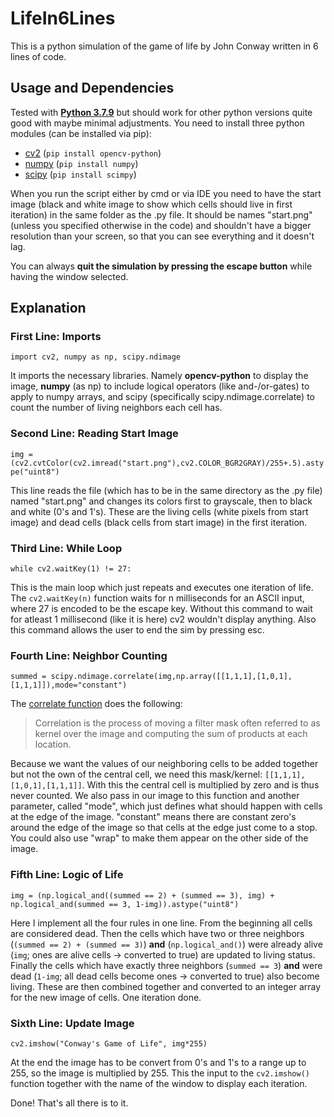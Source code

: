 # LifeIn6Lines
This is a python simulation of the game of life by John Conway written in 6 lines of code.

## Usage and Dependencies

Tested with [**Python 3.7.9**](https://www.python.org/downloads/release/python-379/) but should work for other python versions quite good with maybe minimal adjustments. You need to install three python modules (can be installed via pip):

* [cv2](https://pypi.org/project/opencv-python/) (`pip install opencv-python`)
* [numpy](https://numpy.org/install/) (`pip install numpy`)
* [scipy](https://www.scipy.org/install.html) (`pip install scimpy`)

When you run the script either by cmd or via IDE you need to have the start image (black and white image to show which cells should live in first iteration) in the same folder as the .py file. It should be names "start.png" (unless you specified otherwise in the code) and shouldn't have a bigger resolution than your screen, so that you can see everything and it doesn't lag.

You can always **quit the simulation by pressing the escape button** while having the window selected.

## Explanation

### First Line: Imports

`import cv2, numpy as np, scipy.ndimage`

It imports the necessary libraries. Namely **opencv-python** to display the image, **numpy** (as np) to include logical operators (like and-/or-gates) to apply to numpy arrays, and scipy (specifically scipy.ndimage.correlate) to count the number of living neighbors each cell has.

### Second Line: Reading Start Image

`img = (cv2.cvtColor(cv2.imread("start.png"),cv2.COLOR_BGR2GRAY)/255+.5).astype("uint8")`

This line reads the file (which has to be in the same directory as the .py file) named "start.png" and changes its colors first to grayscale, then to black and white (0's and 1's). These are the living cells (white pixels from start image) and dead cells (black cells from start image) in the first iteration.

### Third Line: While Loop

`while cv2.waitKey(1) != 27:`

This is the main loop which just repeats and executes one iteration of life. The `cv2.waitKey(n)` function waits for n milliseconds for an ASCII input, where 27 is encoded to be the escape key. Without this command to wait for atleast 1 millisecond (like it is here) cv2 wouldn't display anything. Also this command allows the user to end the sim by pressing esc.

### Fourth Line: Neighbor Counting

`summed = scipy.ndimage.correlate(img,np.array([[1,1,1],[1,0,1],[1,1,1]]),mode="constant")`

The [correlate function](https://docs.scipy.org/doc/scipy/reference/generated/scipy.ndimage.correlate.html) does the following:

> Correlation is the process of moving a filter mask often referred to as kernel over the image and computing the sum of products at each location.

Because we want the values of our neighboring cells to be added together but not the own of the central cell, we need this mask/kernel: 
`[[1,1,1],[1,0,1],[1,1,1]]`. With this the central cell is multiplied by zero and is thus never counted. We also pass in our image to this function and another parameter, called "mode", which just defines what should happen with cells at the edge of the image. "constant" means there are constant zero's around the edge of the image so that cells at the edge just come to a stop. You could also use "wrap" to make them appear on the other side of the image.

### Fifth Line: Logic of Life

`img = (np.logical_and((summed == 2) + (summed == 3), img) + np.logical_and(summed == 3, 1-img)).astype("uint8")`

Here I implement all the four rules in one line. From the beginning all cells are considered dead. Then the cells which have two or three neighbors (`(summed == 2) + (summed == 3)`) **and** (`np.logical_and()`) were already alive (`img`; ones are alive cells -> converted to true) are updated to living status. Finally the cells which have exactly three neighbors (`summed == 3`) **and** were dead (`1-img`; all dead cells become ones -> converted to true) also become living. These are then combined together and converted to an integer array for the new image of cells. One iteration done.

### Sixth Line: Update Image

`cv2.imshow("Conway's Game of Life", img*255)`

At the end the image has to be convert from 0's and 1's to a range up to 255, so the image is multiplied by 255. This the input to the `cv2.imshow()` function together with the name of the window to display each iteration.

Done! That's all there is to it.
